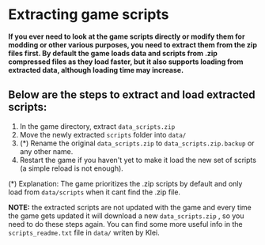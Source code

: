 # Extracting game scripts

**If you ever need to look at the game scripts directly or modify them for modding or other various purposes, you need to extract them from the zip files first. By default the game loads data and scripts from .zip compressed files as they load faster, but it also supports loading from extracted data, although loading time may increase.**

## Below are the steps to extract and load extracted scripts:

1. In the game directory, extract `data_scripts.zip`
2. Move the newly extracted `scripts` folder into `data/`
3. (*) Rename the original `data_scripts.zip` to `data_scripts.zip.backup` or any other name.
4. Restart the game if you haven't yet to make it load the new set of scripts (a simple reload is not enough).

(*) Explanation: The game prioritizes the .zip scripts by default and only load from `data/scripts` when it cant find the .zip file.

**NOTE:** the extracted scripts are not updated with the game and every time the game gets updated it will download a new `data_scripts.zip` , so you need to do these steps again. You can find some more useful info in the `scripts_readme.txt` file in `data/` writen by Klei.